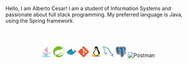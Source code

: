 Hello, I am Alberto Cesar! I am a student of Information Systems and passionate about full stack programming. My preferred language is Java, using the Spring framework.

<br>
<br>
<p align="center">
  <img src="https://raw.githubusercontent.com/devicons/devicon/master/icons/java/java-original.svg" alt="Java" width="30" height="30"/> 
  <img src="https://raw.githubusercontent.com/devicons/devicon/master/icons/spring/spring-original.svg" alt="Spring" width="30" height="30"/>
  <img src="https://raw.githubusercontent.com/devicons/devicon/master/icons/docker/docker-original.svg" alt="Docker" width="30" height="30"/>
  <img src="https://raw.githubusercontent.com/devicons/devicon/master/icons/git/git-original.svg" alt="Git" width="30" height="30"/>
  <img src="https://raw.githubusercontent.com/devicons/devicon/master/icons/linux/linux-original.svg" alt="Linux" width="30" height="30"/>
  <img src="https://raw.githubusercontent.com/devicons/devicon/master/icons/mysql/mysql-original.svg" alt="MySQL" width="30" height="30"/>
  <img src="https://raw.githubusercontent.com/devicons/devicon/master/icons/postgresql/postgresql-original.svg" alt="PostgreSQL" width="30" height="30"/>
  <img src="https://www.svgrepo.com/show/354202/postman-icon.svg" alt="Postman" width="30" height="30"/>
</p>


